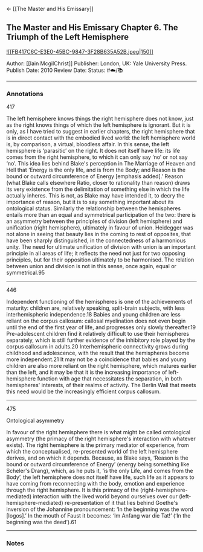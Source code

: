 <- [[The Master and His Emissary]]
## The Master and His Emissary Chapter 6. The Triumph of the Left Hemisphere

[ ![[FB417C6C-E3E0-45BC-9847-3F28B635A52B.jpeg|150]] ](https://www.amazon.com/gp/aw/d/B07NS35S76/ref=tmm_kin_swatch_0?ie=UTF8&qid=&sr=)

Author: [[Iain McgilChrist]]
Publisher: London, UK: Yale University Press.
Publish Date: 2010
Review Date:
Status: #☁️/📚 

___

### Annotations

417

The left hemisphere knows things the right hemisphere does not know, just as the right knows things of which the left hemisphere is ignorant. But it is only, as I have tried to suggest in earlier chapters, the right hemisphere that is in direct contact with the embodied lived world: the left hemisphere world is, by comparison, a virtual, bloodless affair. In this sense, the left hemisphere is ‘parasitic’ on the right. It does not itself have life: its life comes from the right hemisphere, to which it can only say ‘no’ or not say ‘no’. This idea lies behind Blake's perception in The Marriage of Heaven and Hell that ‘Energy is the only life, and is from the Body; and Reason is the bound or outward circumference of Energy [emphasis added].’ Reason (what Blake calls elsewhere Ratio, closer to rationality than reason) draws its very existence from the delimitation of something else in which the life actually inheres. This is not, as Blake may have intended it, to decry the importance of reason, but it is to say something important about its ontological status. Similarly the relationship between the hemispheres entails more than an equal and symmetrical participation of the two: there is an asymmetry between the principles of division (left hemisphere) and unification (right hemisphere), ultimately in favour of union. Heidegger was not alone in seeing that beauty lies in the coming to rest of opposites, that have been sharply distinguished, in the connectedness of a harmonious unity. The need for ultimate unification of division with union is an important principle in all areas of life; it reflects the need not just for two opposing principles, but for their opposition ultimately to be harmonised. The relation between union and division is not in this sense, once again, equal or symmetrical.95

---

446 

Independent functioning of the hemispheres is one of the achievements of maturity: children are, relatively speaking, split-brain subjects, with less interhemispheric independence.18 Babies and young children are less reliant on the corpus callosum: callosal myelination does not even begin until the end of the first year of life, and progresses only slowly thereafter.19 Pre-adolescent children find it relatively difficult to use their hemispheres separately, which is still further evidence of the inhibitory role played by the corpus callosum in adults.20 Interhemispheric connectivity grows during childhood and adolescence, with the result that the hemispheres become more independent.21 It may not be a coincidence that babies and young children are also more reliant on the right hemisphere, which matures earlier than the left, and it may be that it is the increasing importance of left-hemisphere function with age that necessitates the separation, in both hemispheres' interests, of their realms of activity. The Berlin Wall that meets this need would be the increasingly efficient corpus callosum.

---

475

Ontological asymmetry

In favour of the right hemisphere there is what might be called ontological asymmetry (the primacy of the right hemisphere's interaction with whatever exists). The right hemisphere is the primary mediator of experience, from which the conceptualised, re-presented world of the left hemisphere derives, and on which it depends. Because, as Blake says, ‘Reason is the bound or outward circumference of Energy’ (energy being something like Scheler's Drang), which, as he puts it, ‘is the only Life, and comes from the Body’, the left hemisphere does not itself have life, such life as it appears to have coming from reconnecting with the body, emotion and experience through the right hemisphere. It is this primacy of the (right-hemisphere-mediated) interaction with the lived world beyond ourselves over our (left-hemisphere-mediated) re-presentation of it that lies behind Goethe's inversion of the Johannine pronouncement: ‘In the beginning was the word [logos].’ In the mouth of Faust it becomes: ‘Im Anfang war die Tat!’ (‘In the beginning was the deed’).61

___

### Notes

